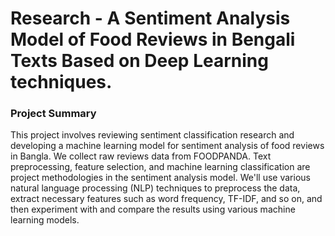 
<h1>Research - A Sentiment Analysis Model of Food Reviews in Bengali Texts Based on Deep Learning techniques.</h1>

<h3> Project Summary</h3>

<p>
This project involves reviewing sentiment classification research and developing a machine learning
model for sentiment analysis of food reviews in Bangla. We collect raw reviews data from FOODPANDA. Text preprocessing, feature selection, and machine learning
classification are project methodologies in the sentiment analysis model. We'll use various natural
language processing (NLP) techniques to preprocess the data, extract necessary features such as word
frequency, TF-IDF, and so on, and then experiment with and compare the results using various machine
learning models.
</p>
